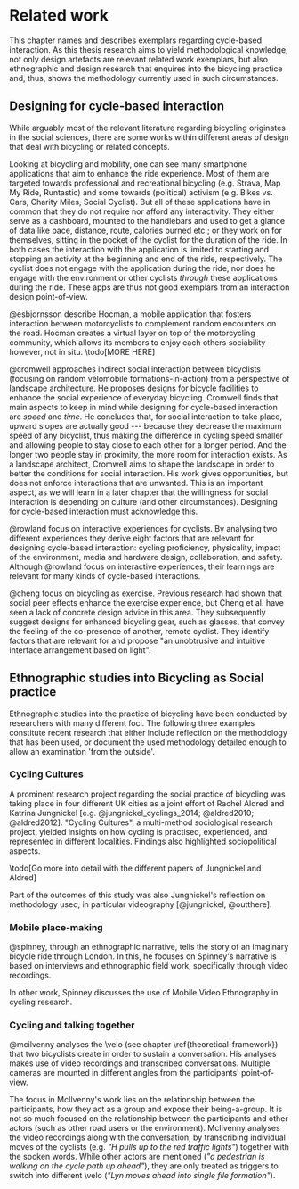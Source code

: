 # Related work

This chapter names and describes exemplars regarding cycle-based interaction. As this thesis research aims to yield methodological knowledge, not only design artefacts are relevant related work exemplars, but also ethnographic and design research that enquires into the bicycling practice and, thus, shows the methodology currently used in such circumstances.

## Designing for cycle-based interaction

While arguably most of the relevant literature regarding bicycling originates in the social sciences, there are some works within different areas of design that deal with bicycling or related concepts. 

Looking at bicycling and mobility, one can see many smartphone applications that aim to enhance the ride experience. Most of them are targeted towards professional and recreational bicycling (e.g. Strava, Map My Ride, Runtastic) and some towards (political) activism (e.g. Bikes vs. Cars, Charity Miles, Social Cyclist). But all of these applications have in common that they do not require nor afford any interactivity. They either serve as a dashboard, mounted to the handlebars and used to get a glance of data like pace, distance, route, calories burned etc.; or they work on for themselves, sitting in the pocket of the cyclist for the duration of the ride. In both cases the interaction with the application is limited to starting and stopping an activity at the beginning and end of the ride, respectively. The cyclist does not engage with the application during the ride, nor does he engage with the environment or other cyclists *through* these applications during the ride. These apps are thus not good exemplars from an interaction design point-of-view.

@esbjornsson describe Hocman, a mobile application that fosters interaction between motorcyclists to complement random encounters on the road.
Hocman creates a virtual layer on top of the motorcycling community, which allows its members to enjoy each others sociability - however, not in situ. \todo[MORE HERE]

@cromwell approaches indirect social interaction between bicyclists (focusing on random vélomobile formations-in-action) from a perspective of landscape architecture. He proposes designs for bicycle facilities to enhance the social experience of everyday bicycling.
Cromwell finds that main aspects to keep in mind while designing for cycle-based interaction are *speed* and *time*. He concludes that, for social interaction to take place, upward slopes are actually good --- because they decrease the maximum speed of any bicyclist, thus making the difference in cycling speed smaller and allowing people to stay close to each other for a longer period. And the longer two people stay in proximity, the more room for interaction exists. 
As a landscape architect, Cromwell aims to shape the landscape in order to better the conditions for social interaction. His work gives opportunities, but does not enforce interactions that are unwanted. This is an important aspect, as we will learn in a later chapter that the willingness for social interaction is depending on culture (and other circumstances). Designing for cycle-based interaction must acknowledge this.

@rowland focus on interactive experiences for cyclists. By analysing two different experiences they derive eight factors that are relevant for designing cycle-based interaction: cycling proficiency, physicality, impact of the environment, media and hardware design, collaboration, and safety.
Although @rowland focus on interactive experiences, their learnings are relevant for many kinds of cycle-based interactions.

@cheng focus on bicycling as exercise. Previous research had shown that social peer effects enhance the exercise experience, but Cheng et al. have seen a lack of concrete design advice in this area. They subsequently suggest designs for enhanced bicycling gear, such as glasses, that convey the feeling of the co-presence of another, remote cyclist. They identify factors that are relevant for and propose "an unobtrusive and intuitive interface arrangement based on light". 

## Ethnographic studies into Bicycling as Social practice

Ethnographic studies into the practice of bicycling have been conducted by researchers with many different foci. The following three examples constitute recent research that either include reflection on the methodology that has been used, or document the used methodology detailed enough to allow an examination 'from the outside'.

### Cycling Cultures

A prominent research project regarding the social practice of bicycling was taking place in four different UK cities as a joint effort of Rachel Aldred and Katrina Jungnickel [e.g. @jungnickel_cyclings_2014; @aldred2010; @aldred2012]. "Cycling Cultures", a multi-method sociological research project, yielded insights on how cycling is practised, experienced, and represented in different localities. Findings also highlighted sociopolitical aspects.

\todo[Go more into detail with the different papers of Jungnickel and Aldred]

Part of the outcomes of this study was also Jungnickel's reflection on methodology used, in particular videography [@jungnickel, @outthere].

### Mobile place-making

@spinney, through an ethnographic narrative, tells the story of an imaginary bicycle ride through London. In this, he focuses on 
Spinney's narrative is based on interviews and ethnographic field work, specifically through video recordings.

In other work, Spinney discusses the use of Mobile Video Ethnography in cycling research.

### Cycling and talking together

@mcilvenny analyses the \velo (see chapter \ref{theoretical-framework}) that two bicyclists create in order to sustain a conversation. His analyses makes use of video recordings and transcribed conversations. Multiple cameras are mounted in different angles from the participants' point-of-view.

The focus in McIlvenny's work lies on the relationship between the participants, how they act as a group and expose their being-a-group. It is not so much focused on the relationship between the participants and other actors (such as other road users or the environment). McIlvenny analyses the video recordings along with the conversation, by transcribing individual moves of the cyclists (e.g. *"H pulls up to the red traffic lights"*) together with the spoken words. While other actors are mentioned (*"a pedestrian is walking on the cycle path up ahead"*), they are only treated as triggers to switch into different \velo (*"Lyn moves ahead into single file formation"*).

<!--

## Mapping the Design Space

This chapter takes a look back at the exemplars and maps them out according to a set of different parameters. Subsequently, I identify gaps in the design space and explain how microinteractions in chance encounters and vélomobile formations-in-action fit into the space.

\todo[Make it pretty, structured, visual]

### Parameters

- Context / cyclists' goal (e.g. exercise, commute, experience, flaneurial)
- In motion / not in motion
- Place (road, bicycle path, stop light, crossing, parking, ...)
- Target of interaction (environment, other nearby cyclist/road user, remote person)
- Situation (passing someone/-thing, being passed, riding together, riding alone, ...)
- Explicitness/directness of interaction
- Environmental factors (noise, nature/concrete, motor traffic, time of day...)
- Artefact, if any

### Exemplars & parameters

\todo[way to do...]

@cheng

- Context: exercise
- In motion
- Artefact: bicycling gear/clothing
- Place: road
- Target of interaction: remote cyclist, co-presence, known
- Situation: irrelevant/always
- Indirect, but explicit

@rowland

- Context: interactive experience / art
- Exploration: in motion; Interaction: not in motion
- Artefact: phone
- Place: anywhere/not relevant
- Target of interaction: environment

\todo[Here are actually two experiences that map slightly different!]

@cromwell

@esbjornsson

-->
